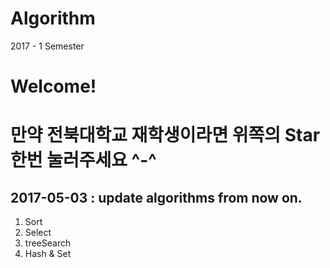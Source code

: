 # Algorithm
2017 - 1 Semester

# Welcome!
# 만약 전북대학교 재학생이라면 위쪽의 Star 한번 눌러주세요 ^-^

## 2017-05-03 : update algorithms from now on.

1. Sort
2. Select
3. treeSearch
4. Hash & Set
